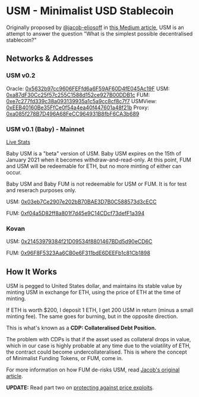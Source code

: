 # USM - Minimalist USD Stablecoin

Originally proposed by [@jacob-eliosoff](https://github.com/jacob-eliosoff) in [this Medium article](https://medium.com/@jacob.eliosoff/whats-the-simplest-possible-decentralized-stablecoin-4a25262cf5e8), USM is an attempt to answer the question "What is the simplest possible decentralised stablecoin?"

## Networks & Addresses

### USM v0.2

Oracle: [0x5632b97cc9606FEFfd6a6F59AF60D4fE045Ac19F](https://kovan.etherscan.io/address/0x5632b97cc9606FEFfd6a6F59AF60D4fE045Ac19F)
USM: [0xa87dF30Cc25f57c255C1588d152ce927B00DDB1c](https://kovan.etherscan.io/address/0xa87dF30Cc25f57c255C1588d152ce927B00DDB1c)
FUM: [0xe7c277fd339c38a093139935a1c5a9cc8cf8c7f7](https://kovan.etherscan.io/address/0xe7c277fd339c38a093139935a1c5a9cc8cf8c7f7)
USMView: [0xEEB40160Be35FfCe0f54a4ea40f447601a48f21b](https://kovan.etherscan.io/address/0xEEB40160Be35FfCe0f54a4ea40f447601a48f21b)
Proxy: [0xa085f278B7D496A68FeCC964931B8fbF6CA3b689](https://kovan.etherscan.io/address/0xEEB40160Be35FfCe0f54a4ea40f447601a48f21b)

### USM v0.1 (Baby) - Mainnet

[Live Stats](https://usmfum.github.io/USM-Stats/)

Baby USM is a "beta" version of USM. Baby USM expires on the 15th of January 2021 when it becomes withdraw-and-read-only. At this point, FUM and USM will be redeemable for ETH, but no more minting of either can occur.

Baby USM and Baby FUM is not redeemable for USM or FUM. It is for test and reserach purposes only.

USM: [0x03eb7Ce2907e202bB70BAE3D7B0C588573d3cECC](https://etherscan.io/address/0x03eb7Ce2907e202bB70BAE3D7B0C588573d3cECC)

FUM: [0xf04a5D82ff8a801f7d45e9C14CDcf73defF1a394](https://etherscan.io/address/0xf04a5D82ff8a801f7d45e9C14CDcf73defF1a394)

### Kovan

USM: [0x21453979384f21D09534f8801467BDd5d90eCD6C](https://kovan.etherscan.io/address/0x21453979384f21D09534f8801467BDd5d90eCD6C)

FUM: [0x96F8F5323Aa6CB0e6F311bdE6DEEFb1c81Cb1898](https://kovan.etherscan.io/address/0x96F8F5323Aa6CB0e6F311bdE6DEEFb1c81Cb1898)

## How It Works

USM is pegged to United States dollar, and maintains its stable value by minting USM in exchange for ETH, using the price of ETH at the time of minting.

If ETH is worth $200, I deposit 1 ETH, I get 200 USM in return (minus a small minting fee). The same goes for burning, but in the opposite direction.

This is what's known as a **CDP: Collateralised Debt Position.**

The problem with CDPs is that if the asset used as collateral drops in value, which in our case is highly probable at any time due to the volatility of ETH, the contract could become undercollateralised. This is where the concept of Minimalist Funding Tokens, or FUM, come in.

For more information on how FUM de-risks USM, read [Jacob's original article](https://medium.com/@jacob.eliosoff/whats-the-simplest-possible-decentralized-stablecoin-4a25262cf5e8).

**UPDATE:** Read part two on [protecting against price exploits](https://medium.com/@jacob.eliosoff/usm-minimalist-stablecoin-part-2-protecting-against-price-exploits-a16f55408216).

